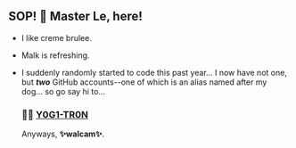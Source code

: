 ## SOP! 👋 Master Le, here!
- I like creme brulee.
- Malk is refreshing.
- I suddenly randomly started to code this past year... I now have not one, but _**two**_ GitHub accounts--one of which is an alias named after my dog... so go say hi to...
    ### 🐶🤖 [Y0G1-TR0N](https://github.com/Y0G1-TR0N)


  Anyways, **✨walcam✨**.
